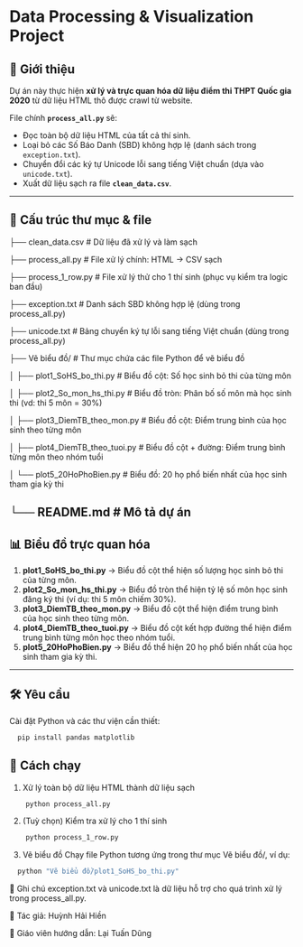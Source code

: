 # Data Processing & Visualization Project

## 📌 Giới thiệu
Dự án này thực hiện **xử lý và trực quan hóa dữ liệu điểm thi THPT Quốc gia 2020** từ dữ liệu HTML thô được crawl từ website.

File chính **`process_all.py`** sẽ:
- Đọc toàn bộ dữ liệu HTML của tất cả thí sinh.
- Loại bỏ các Số Báo Danh (SBD) không hợp lệ (danh sách trong `exception.txt`).
- Chuyển đổi các ký tự Unicode lỗi sang tiếng Việt chuẩn (dựa vào `unicode.txt`).
- Xuất dữ liệu sạch ra file **`clean_data.csv`**.

---

## 📂 Cấu trúc thư mục & file
├── clean_data.csv # Dữ liệu đã xử lý và làm sạch

├── process_all.py # File xử lý chính: HTML -> CSV sạch

├── process_1_row.py # File xử lý thử cho 1 thí sinh (phục vụ kiểm tra logic ban đầu)

├── exception.txt # Danh sách SBD không hợp lệ (dùng trong process_all.py)

├── unicode.txt # Bảng chuyển ký tự lỗi sang tiếng Việt chuẩn (dùng trong process_all.py)

├── Vẽ biểu đồ/ # Thư mục chứa các file Python để vẽ biểu đồ

│ ├── plot1_SoHS_bo_thi.py # Biểu đồ cột: Số học sinh bỏ thi của từng môn

│ ├── plot2_So_mon_hs_thi.py # Biểu đồ tròn: Phân bố số môn mà học sinh thi (vd: thi 5 môn = 30%)

│ ├── plot3_DiemTB_theo_mon.py # Biểu đồ cột: Điểm trung bình của học sinh theo từng môn

│ ├── plot4_DiemTB_theo_tuoi.py # Biểu đồ cột + đường: Điểm trung bình từng môn theo nhóm tuổi

│ └── plot5_20HoPhoBien.py # Biểu đồ: 20 họ phổ biến nhất của học sinh tham gia kỳ thi

└── README.md # Mô tả dự án
---

## 📊 Biểu đồ trực quan hóa
1. **plot1_SoHS_bo_thi.py** → Biểu đồ cột thể hiện số lượng học sinh bỏ thi của từng môn.
2. **plot2_So_mon_hs_thi.py** → Biểu đồ tròn thể hiện tỷ lệ số môn học sinh đăng ký thi (ví dụ: thi 5 môn chiếm 30%).
3. **plot3_DiemTB_theo_mon.py** → Biểu đồ cột thể hiện điểm trung bình của học sinh theo từng môn.
4. **plot4_DiemTB_theo_tuoi.py** → Biểu đồ cột kết hợp đường thể hiện điểm trung bình từng môn học theo nhóm tuổi.
5. **plot5_20HoPhoBien.py** → Biểu đồ thể hiện 20 họ phổ biến nhất của học sinh tham gia kỳ thi.

---

## 🛠 Yêu cầu
Cài đặt Python và các thư viện cần thiết:
```bash
  pip install pandas matplotlib
```


## 🚀 Cách chạy
1. Xử lý toàn bộ dữ liệu HTML thành dữ liệu sạch
```bash
    python process_all.py
```
2. (Tuỳ chọn) Kiểm tra xử lý cho 1 thí sinh
```bash
    python process_1_row.py
```
3. Vẽ biểu đồ
Chạy file Python tương ứng trong thư mục Vẽ biểu đồ/, ví dụ:
  ```bash
    python "Vẽ biểu đồ/plot1_SoHS_bo_thi.py"
  ```
📌 Ghi chú
  exception.txt và unicode.txt là dữ liệu hỗ trợ cho quá trình xử lý trong process_all.py.

👤 Tác giả: Huỳnh Hải Hiền

👤 Giáo viên hướng dẫn: Lại Tuấn Dũng


